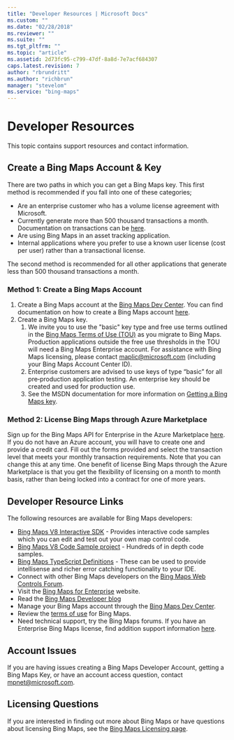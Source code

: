 ```yaml
---
title: "Developer Resources | Microsoft Docs"
ms.custom: ""
ms.date: "02/28/2018"
ms.reviewer: ""
ms.suite: ""
ms.tgt_pltfrm: ""
ms.topic: "article"
ms.assetid: 2d73fc95-c799-47df-8a8d-7e7acf684307
caps.latest.revision: 7
author: "rbrundritt"
ms.author: "richbrun"
manager: "stevelom"
ms.service: "bing-maps"
---
```


# Developer Resources

This topic contains support resources and contact information.

## Create a Bing Maps Account & Key

There are two paths in which you can get a Bing Maps key. This first method is recommended if you fall into one of these categories;

* Are an enterprise customer who has a volume license agreement with Microsoft.
* Currently generate more than 500 thousand transactions a month. Documentation on transactions can be [here](../getting-started/bing-maps-dev-center-help/understanding-bing-maps-transactions.md).
* Are using Bing Maps in an asset tracking application.
* Internal applications where you prefer to use a known user license (cost per user) rather than a transactional license.

The second method is recommended for all other applications that generate less than 500 thousand transactions a month.

### Method 1: Create a Bing Maps Account

1.  Create a Bing Maps account at the [Bing Maps Dev Center](https://www.bingmapsportal.com/). You can find documentation on how to create a Bing Maps account [here](../getting-started/bing-maps-dev-center-help/creating-a-bing-maps-account.md).
2.  Create a Bing Maps key.
    1.  We invite you to use the "basic" key type and free use terms outlined in the [Bing Maps Terms of Use (TOU)](http://www.microsoft.com/maps/product/terms.html) as you migrate to Bing Maps. Production applications outside the free use thresholds in the TOU will need a Bing Maps Enterprise account. For assistance with Bing Maps licensing, please contact
        [maplic@microsoft.com](mailto:maplic@microsoft.com) (including your Bing Maps Account Center ID).
    2.  Enterprise customers are advised to use keys of type “basic” for all pre‐production application testing. An enterprise key should be created and used for production use.
    3.  See the MSDN documentation for more information on [Getting a Bing Maps key](../getting-started/bing-maps-dev-center-help/getting-a-bing-maps-key.md).

### Method 2: License Bing Maps through Azure Marketplace

Sign up for the Bing Maps API for Enterprise in the Azure Marketplace [here](https://azure.microsoft.com/en-us/marketplace/partners/bingmaps/mapapis/). If you do not have an Azure account, you will have to create one and provide a credit card. Fill out the forms provided and select the transaction level that meets your monthly transaction requirements. Note that you can change this at any time. One benefit of license Bing Maps through the Azure Marketplace is that you get the flexibility of licensing on a month to month basis, rather than being locked into a contract for one of more years.

## Developer Resource Links

The following resources are available for Bing Maps developers:

* [Bing Maps V8 Interactive SDK](https://www.bing.com/api/maps/sdk/mapcontrol/isdk) - Provides interactive code samples which you can edit and test out your own map control code.
* [Bing Maps V8 Code Sample project](https://bingmapsv8samples.azurewebsites.net/) - Hundreds of in depth code samples.
* [Bing Maps TypeScript Definitions](https://github.com/Microsoft/Bing-Maps-V8-TypeScript-Definitions) - These can be used to provide intellisense and richer error catching functionality to your IDE.
* Connect with other Bing Maps developers on the [Bing Maps Web Controls Forum](https://social.msdn.microsoft.com/Forums/en-US/home?forum=bingmapsajax&filter=alltypes&sort=lastpostdesc).
* Visit the [Bing Maps for Enterprise](http://www.microsoft.com/maps) website.
* Read the [Bing Maps Developer blog](https://blogs.bing.com/maps)
* Manage your Bing Maps account through the [Bing Maps Dev Center](https://www.bingmapsportal.com/).
* Review the [terms of use](http://www.microsoft.com/maps/product/terms.html) for Bing Maps.
* Need technical support, try the Bing Maps forums. If you have an Enterprise Bing Maps license, find addition support information [here](https://www.microsoft.com/maps/support.aspx).

## Account Issues

If you are having issues creating a Bing Maps Developer Account, getting a Bing Maps Key, or have an account access question, contact [mpnet@microsoft.com](mailto:mpnet@microsoft.com).

## Licensing Questions

If you are interested in finding out more about Bing Maps or have questions about licensing Bing Maps, see the [Bing Maps Licensing page](https://www.microsoft.com/maps/Licensing/licensing.aspx).
